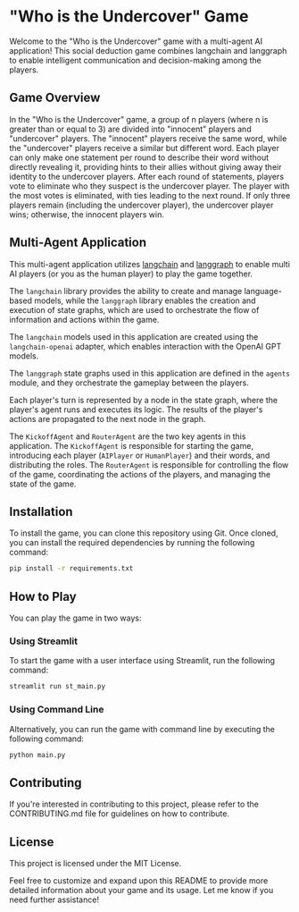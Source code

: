 # "Who is the Undercover" Game

Welcome to the "Who is the Undercover" game with a multi-agent AI application! This social deduction game combines langchain and langgraph to enable intelligent communication and decision-making among the players.

## Game Overview

In the "Who is the Undercover" game, a group of n players (where n is greater than or equal to 3) are divided into "innocent" players and "undercover" players. The "innocent" players receive the same word, while the "undercover" players receive a similar but different word. Each player can only make one statement per round to describe their word without directly revealing it, providing hints to their allies without giving away their identity to the undercover players. After each round of statements, players vote to eliminate who they suspect is the undercover player. The player with the most votes is eliminated, with ties leading to the next round. If only three players remain (including the undercover player), the undercover player wins; otherwise, the innocent players win.

## Multi-Agent Application

This multi-agent application utilizes [langchain](https://python.langchain.com/docs/get_started/introduction) and [langgraph](https://python.langchain.com/docs/langgraph/) to enable multi AI players (or you as the human player) to play the game together.

The `langchain` library provides the ability to create and manage language-based models, while the `langgraph` library enables the creation and execution of state graphs, which are used to orchestrate the flow of information and actions within the game.

The `langchain` models used in this application are created using the `langchain-openai` adapter, which enables interaction with the OpenAI GPT models.

The `langgraph` state graphs used in this application are defined in the `agents` module, and they orchestrate the gameplay between the players.

Each player's turn is represented by a node in the state graph, where the player's agent runs and executes its logic. The results of the player's actions are propagated to the next node in the graph.

The `KickoffAgent` and `RouterAgent` are the two key agents in this application. The `KickoffAgent` is responsible for starting the game, introducing each player (`AIPlayer` or `HumanPlayer`) and their words, and distributing the roles. The `RouterAgent` is responsible for controlling the flow of the game, coordinating the actions of the players, and managing the state of the game.

## Installation

To install the game, you can clone this repository using Git. Once cloned, you can install the required dependencies by running the following command:

```sh
pip install -r requirements.txt
```

## How to Play

You can play the game in two ways:

### Using Streamlit

To start the game with a user interface using Streamlit, run the following command:

```sh
streamlit run st_main.py
```

### Using Command Line

Alternatively, you can run the game with command line by executing the following command:

```sh
python main.py
```

## Contributing

If you're interested in contributing to this project, please refer to the CONTRIBUTING.md file for guidelines on how to contribute.

## License

This project is licensed under the MIT License.

Feel free to customize and expand upon this README to provide more detailed information about your game and its usage. Let me know if you need further assistance!
